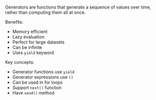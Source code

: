 Generators are functions that generate a sequence of values over time, rather than computing them all at once.

Benefits:

- Memory efficient
- Lazy evaluation
- Perfect for large datasets
- Can be infinite
- Uses `yield` keyword

Key concepts:

- Generator functions use `yield`
- Generator expressions use `()`
- Can be used in for loops
- Support `next()` function
- Have `send()` method 
